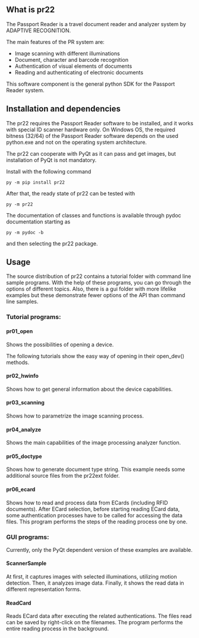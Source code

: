 
What is pr22
------------

The Passport Reader is a travel document reader and analyzer system
by ADAPTIVE RECOGNITION.
 
The main features of the PR system are:
 - Image scanning with different illuminations
 - Document, character and barcode recognition
 - Authentication of visual elements of documents
 - Reading and authenticating of electronic documents

This software component is the general python SDK for the Passport Reader
system.

Installation and dependencies
-----------------------------

The pr22 requires the Passport Reader software to be installed, and it
works with special ID scanner hardware only. On Windows OS, the required
bitness (32/64) of the Passport Reader software depends on the used
python.exe and not on the operating system architecture.

The pr22 can cooperate with PyQt as it can pass and get images, but
installation of PyQt is not mandatory.

Install with the following command
```commandline
py -m pip install pr22
```
After that, the ready state of pr22 can be tested with
```commandline
py -m pr22
```
The documentation of classes and functions is available through pydoc
documentation starting as
```commandline
py -m pydoc -b
```
and then selecting the pr22 package.

Usage
-----

The source distribution of pr22 contains a tutorial folder with command
line sample programs. With the help of these programs, you can go through
the options of different topics. Also, there is a gui folder with more
lifelike examples but these demonstrate fewer options of the API than
command line samples.

### Tutorial programs:

#### pr01_open

Shows the possibilities of opening a device.

The following tutorials show the easy way of opening in their open_dev()
methods.

#### pr02_hwinfo

Shows how to get general information about the device capabilities.

#### pr03_scanning

Shows how to parametrize the image scanning process.

#### pr04_analyze

Shows the main capabilities of the image processing analyzer function.

#### pr05_doctype

Shows how to generate document type string. This example needs some additional
source files from the pr22ext folder.

#### pr06_ecard

Shows how to read and process data from ECards (including RFID documents).
After ECard selection, before starting reading ECard data, some authentication
processes have to be called for accessing the data files. This program performs
the steps of the reading process one by one.

### GUI programs:

Currently, only the PyQt dependent version of these examples are available.

#### ScannerSample

At first, it captures images with selected illuminations, utilizing motion
detection. Then, it analyzes image data. Finally, it shows the read data in
different representation forms.

#### ReadCard

Reads ECard data after executing the related authentications. The files read
can be saved by right-click on the filenames. The program performs the entire
reading process in the background.
